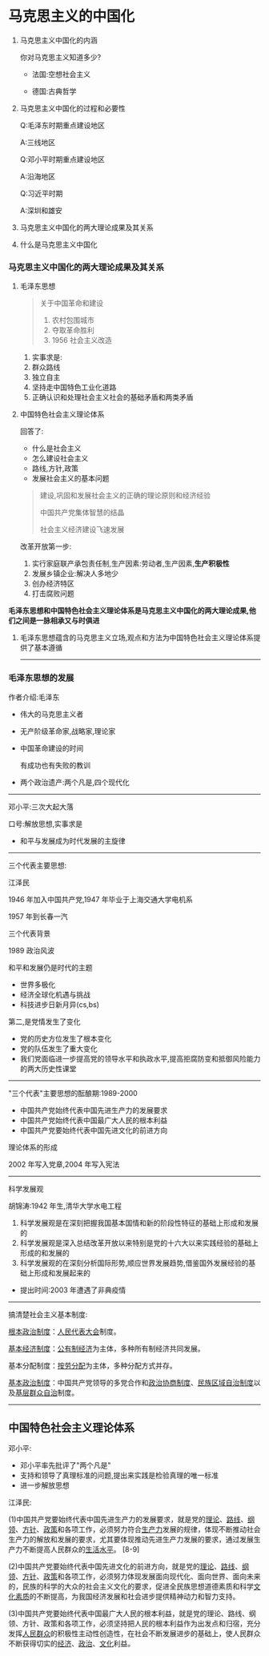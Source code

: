 # 马克思主义的中国化

1. 马克思主义中国化的内涵

    你对马克思主义知道多少?

    - 法国:空想社会主义

    - 德国:古典哲学

    

2. 马克思主义中国化的过程和必要性

    Q:毛泽东时期重点建设地区

    A:三线地区

    Q:邓小平时期重点建设地区

    A:沿海地区

    Q:习近平时期

    A:深圳和雄安

3. 马克思主义中国化的两大理论成果及其关系
4. 什么是马克思主义中国化

### 马克思主义中国化的两大理论成果及其关系

1. 毛泽东思想

    >关于中国革命和建设
    >
    >1. 农村包围城市
    >2. 夺取革命胜利
    >3. 1956 社会主义改造

    1. 实事求是:
    2. 群众路线
    3. 独立自主
    4. 坚持走中国特色工业化道路
    5. 正确认识和处理社会主义社会的基础矛盾和两类矛盾

2. 中国特色社会主义理论体系

    回答了:

    -  什么是社会主义
    - 怎么建设社会主义
    - 路线,方针,政策
    - 发展社会主义的基本问题

    >建设,巩固和发展社会主义的正确的理论原则和经济经验
    >
    >中国共产党集体智慧的结晶
    >
    >社会主义经济建设飞速发展

    改革开放第一步:

    1. 实行家庭联产承包责任制,生产因素:劳动者,生产因素,**生产积极性**
    2. 发展乡镇企业:解决人多地少
    3. 创办经济特区
    4. 打击腐败问题

**毛泽东思想和中国特色社会主义理论体系是马克思主义中国化的两大理论成果,他们之间是一脉相承又与时俱进**

1. 毛泽东思想蕴含的马克思主义立场,观点和方法为中国特色社会主义理论体系提供了基本遵循

    ---

### 毛泽东思想的发展

作者介绍:毛泽东

- 伟大的马克思主义者

- 无产阶级革命家,战略家,理论家

- 中国革命建设的时间

    有成功也有失败的教训

- 两个政治遗产:两个凡是,四个现代化

---

邓小平:三次大起大落

口号:解放思想,实事求是

- 和平与发展成为时代发展的主旋律

---

三个代表主要思想:

江泽民

1946 年加入中国共产党,1947 年毕业于上海交通大学电机系

1957 年到长春一汽

三个代表背景

1989 政治风波

和平和发展仍是时代的主题

- 世界多极化
- 经济全球化机遇与挑战
- 科技进步日新月异(cs,bs)

第二,是党情发生了变化

- 党的历史方位发生了根本变化
- 党的队伍发生了重大变化
- 我们党面临进一步提高党的领导水平和执政水平,提高拒腐防变和抵御风险能力的两大历史性课堂

---

"三个代表"主要思想的酝酿期:1989-2000

- 中国共产党始终代表中国先进生产力的发展要求
- 中国共产党始终代表中国最广大人民的根本利益
- 中国共产党要始终代表中国先进文化的前进方向

理论体系的形成

2002 年写入党章,2004 年写入宪法

---

科学发展观

胡锦涛:1942 年生,清华大学水电工程

1. 科学发展观是在深刻把握我国基本国情和新的阶段性特征的基础上形成和发展的
2. 科学发展观是深入总结改革开放以来特别是党的十六大以来实践经验的基础上形成的和发展的
3. 科学发展观的在深刻分析国际形势,顺应世界发展趋势,借鉴国外发展经验的基础上形成和发展起来的

- 提出时间:2003 年遭遇了非典疫情

---

搞清楚社会主义基本制度:

[根本政治制度](https://baike.baidu.com/item/根本政治制度)：[人民代表大会](https://baike.baidu.com/item/人民代表大会)制度。

[基本经济制度](https://baike.baidu.com/item/基本经济制度)：[公有制经济](https://baike.baidu.com/item/公有制经济)为主体，多种所有制经济共同发展。

基本分配制度：[按劳分配](https://baike.baidu.com/item/按劳分配)为主体，多种分配方式并存。

[基本政治制度](https://baike.baidu.com/item/基本政治制度)：中国共产党领导的多党合作和[政治协商制度](https://baike.baidu.com/item/政治协商制度)、[民族区域自治制度](https://baike.baidu.com/item/民族区域自治制度)以及[基层群众自治](https://baike.baidu.com/item/基层群众自治)制度。

---

## 中国特色社会主义理论体系

邓小平:

- 邓小平率先批评了"两个凡是"
- 支持和领导了真理标准的问题,提出来实践是检验真理的唯一标准
- 进一步解放思想

江泽民:

(1)中国共产党要始终代表中国先进生产力的发展要求，就是党的[理论](https://baike.baidu.com/item/理论)、[路线](https://baike.baidu.com/item/路线)、[纲领](https://baike.baidu.com/item/纲领)、[方针](https://baike.baidu.com/item/方针)、[政策](https://baike.baidu.com/item/政策)和各项工作，必须努力符合[生产力](https://baike.baidu.com/item/生产力)发展的规律，体现不断推动社会生产力的解放和发展的要求，尤其要体现推动先进生产力发展的要求，通过发展生产力不断提高人民群众的[生活水平](https://baike.baidu.com/item/生活水平)。 [8-9] 

(2)中国共产党要始终代表中国先进文化的前进方向，就是党的[理论](https://baike.baidu.com/item/理论)、[路线](https://baike.baidu.com/item/路线)、[纲领](https://baike.baidu.com/item/纲领)、[方针](https://baike.baidu.com/item/方针)、[政策](https://baike.baidu.com/item/政策)和各项工作，必须努力体现发展面向现代化、面向世界、面向未来的，民族的科学的大众的社会主义文化的要求，促进全民族思想道德素质和科学[文化素质](https://baike.baidu.com/item/文化素质)的不断提高，为我国经济发展和社会进步提供精神动力和智力支持。

(3)中国共产党要始终代表中国最广大人民的根本利益，就是党的理论、路线、纲领、方针、政策和各项工作，必须坚持把人民的根本利益作为出发点和归宿，充分发挥[人民群众](https://baike.baidu.com/item/人民群众)的积极性主动性创造性，在社会不断发展进步的基础上，使人民群众不断获得切实的[经济](https://baike.baidu.com/item/经济)、[政治](https://baike.baidu.com/item/政治)、[文化](https://baike.baidu.com/item/文化)利益。



